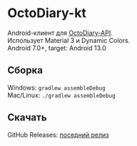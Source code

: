 # OctoDiary-kt
Android-клиент для [OctoDiary-API](https://github.com/octodiary/octodiary-api).  
Использует Material 3 и Dynamic Colors.  
Android 7.0+, target: Android 13.0
## Сборка

Windows: ```gradlew assembleDebug```  
Mac/Linux: ```./gradlew assembleDebug```
## Скачать
GitHub Releases: [поседний релиз](https://github.com/octodiary/octodiary-kt/releases)
